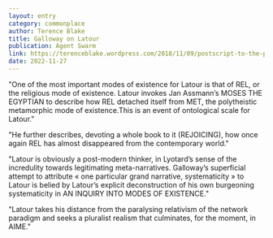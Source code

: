 ```yaml
---
layout: entry
category: commonplace
author: Terence Blake
title: Galloway on Latour
publication: Agent Swarm
link: https://terenceblake.wordpress.com/2018/11/09/postscript-to-the-pluralism-wars-galloway-on-latour/
date: 2022-11-27
---
```


"One of the most important modes of existence for Latour is that of REL, or the religious mode of existence. Latour invokes Jan Assmann’s MOSES THE EGYPTIAN to describe how REL detached itself from MET, the polytheistic metamorphic mode of existence.This is an event of ontological scale for Latour."

"He further describes, devoting a whole book to it (REJOICING), how once again REL has almost disappeared from the contemporary world."

"Latour is obviously a post-modern thinker, in Lyotard’s sense of the incredulity towards legitimating meta-narratives. Galloway’s superficial attempt to attribute « one particular grand narrative, systematicity » to Latour is belied by Latour’s explicit deconstruction of his own burgeoning systematicity in AN INQUIRY INTO MODES OF EXISTENCE."

"Latour takes his distance from the paralysing relativism of the network paradigm and seeks a pluralist realism that culminates, for the moment, in AIME."

